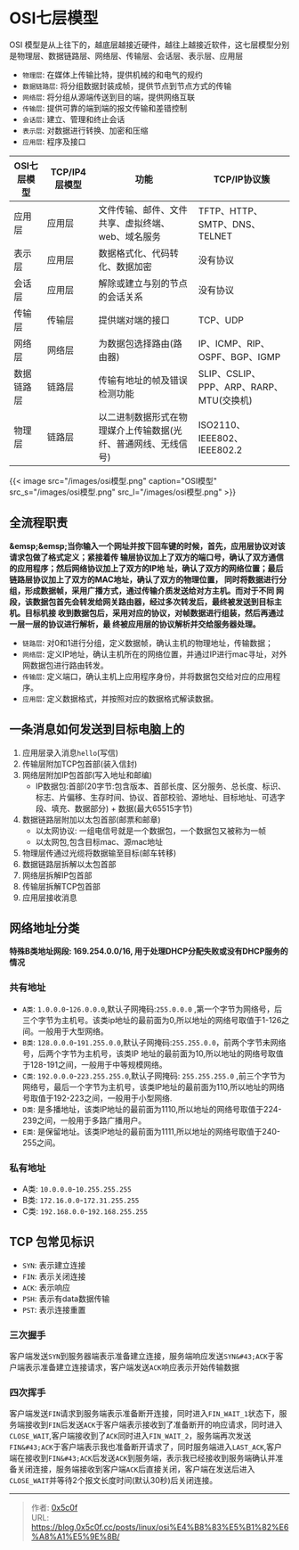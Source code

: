 # OSI七层模型


OSI 模型是从上往下的，越底层越接近硬件，越往上越接近软件，这七层模型分别是物理层、数据链路层、网络层、传输层、会话层、表示层、应用层  
- `物理层`: 在媒体上传输比特，提供机械的和电气的规约 
- `数据链路层`: 将分组数据封装成帧，提供节点到节点方式的传输 
- `网络层`: 将分组从源端传送到目的端，提供网络互联 
- `传输层`: 提供可靠的端到端的报文传输和差错控制 
- `会话层`: 建立、管理和终止会话 
- `表示层`: 对数据进行转换、加密和压缩 
- `应用层`: 程序及接口 

|OSI七层模型|TCP/IP4层模型|功能|TCP/IP协议簇|
|-------|------------------|--------------------------|---------------------------|
|应用层|应用层|文件传输、邮件、文件共享、虚拟终端、web、域名服务|TFTP、HTTP、SMTP、DNS、TELNET|
|表示层|应用层|数据格式化、代码转化、数据加密|没有协议|
|会话层|应用层|解除或建立与别的节点的会话关系|没有协议|
|传输层|传输层|提供端对端的接口|TCP、UDP|
|网络层|网络层|为数据包选择路由(路由器)|IP、ICMP、RIP、OSPF、BGP、IGMP|
|数据链路层|链路层|传输有地址的帧及错误检测功能|SLIP、CSLIP、PPP、ARP、RARP、MTU(交换机)|
|物理层|链路层|以二进制数据形式在物理媒介上传输数据(光纤、普通网线、无线信号)|ISO2110、IEEE802、IEEE802.2|

{{&lt; image src=&#34;/images/osi模型.png&#34; caption=&#34;OSI模型&#34; src_s=&#34;/images/osi模型.png&#34; src_l=&#34;/images/osi模型.png&#34; &gt;}}


## 全流程职责

**&amp;emsp;&amp;emsp;当你输⼊⼀个⽹址并按下回⻋键的时候，⾸先，应⽤层协议对该请求包做了格式定义；紧接着传
输层协议加上了双⽅的端⼝号，确认了双⽅通信的应⽤程序；然后⽹络协议加上了双⽅的IP地
址，确认了双⽅的⽹络位置；最后链路层协议加上了双⽅的MAC地址，确认了双⽅的物理位置，
同时将数据进⾏分组，形成数据帧，采⽤⼴播⽅式，通过传输介质发送给对⽅主机。⽽对于不同
⽹段，该数据包⾸先会转发给⽹关路由器，经过多次转发后，最终被发送到⽬标主机。⽬标机接
收到数据包后，采⽤对应的协议，对帧数据进⾏组装，然后再通过⼀层⼀层的协议进⾏解析，最
终被应⽤层的协议解析并交给服务器处理。**  

- `链路层`: 对0和1进行分组，定义数据帧，确认主机的物理地址，传输数据；
- `网络层`: 定义IP地址，确认主机所在的网络位置，并通过IP进行mac寻址，对外网数据包进行路由转发。
- `传输层`: 定义端口，确认主机上应用程序身份，并将数据包交给对应的应用程序。
- `应用层`: 定义数据格式，并按照对应的数据格式解读数据。


## 一条消息如何发送到目标电脑上的 
1. 应用层录入消息`hello`(写信)
2. 传输层附加TCP包首部(装入信封)
3. 网络层附加IP包首部(写入地址和邮编)
    - IP数据包:首部(20字节:包含版本、首部长度、区分服务、总长度、标识、标志、片偏移、生存时间、协议、首部校验、源地址、目标地址、可选字段、填充、数据部分) &#43; 数据(最大65515字节)
4. 数据链路层附加以太包首部(邮票和邮章)
    - 以太网协议: 一组电信号就是一个数据包，一个数据包又被称为一帧
    - 以太网包,包含目标mac、源mac地址
5. 物理层传通过光缆将数据输至目标(邮车转移) 
6. 数据链路层拆解以太包首部
7. 网络层拆解IP包首部 
8. 传输层拆解TCP包首部 
9. 应用层接收消息 

## 网络地址分类
**特殊B类地址网段: 169.254.0.0/16, 用于处理DHCP分配失败或没有DHCP服务的情况**  
### 共有地址
- `A类`: `1.0.0.0`-`126.0.0.0`,默认子网掩码:`255.0.0.0` ,第一个字节为网络号，后三个字节为主机号。该类ip地址的最前面为0,所以地址的网络号取值于1-126之间。一般用于大型网络。 
- `B类`: `128.0.0.0`-`191.255.0.0`,默认子网掩码:`255.255.0.0`，前两个字节未网络号，后两个字节为主机号，该类IP
地址的最前面为10,所以地址的网络号取值于128-191之间，一般用于中等规模网络。
- `C类`: `192.0.0.0`-`223.255.255.0`,默认子网掩码: `255.255.255.0` ,前三个字节为网络号，最后一个字节为主机号，该类IP地址的最前面为110,所以地址的网络号取值于192-223之间，一般用于小型网络.
- `D类`: 是多播地址，该类IP地址的最前面为1110,所以地址的网络号取值于224-239之间，一般用于多路广播用户。
- `E类`: 是保留地址。该类IP地址的最前面为1111,所以地址的网络号取值于240-255之间。

### 私有地址
- A类: `10.0.0.0`-`10.255.255.255` 
- B类: `172.16.0.0`-`172.31.255.255`
- C类: `192.168.0.0`-`192.168.255.255` 

## TCP 包常见标识 
- `SYN`: 表示建立连接
- `FIN`: 表示关闭连接
- `ACK`: 表示响应
- `PSH`: 表示有data数据传输
- `PST`: 表示连接重置 

### 三次握手 
客户端发送`SYN`到服务器端表示准备建立连接，服务端响应发送`SYN&#43;ACK`于客户端表示准备建立连接请求，客户端发送`ACK`响应表示开始传输数据 

### 四次挥手 
客户端发送`FIN`请求到服务端表示准备断开连接，同时进入`FIN_WAIT_1`状态下，服务端接收到`FIN`后发送`ACK`于客户端表示接收到了准备断开的响应请求，同时进入`CLOSE_WAIT`,客户端接收到了`ACK`同时进入`FIN_WAIT_2`，服务端再次发送`FIN&#43;ACK`于客户端表示我也准备断开请求了，同时服务端进入`LAST_ACK`,客户端在接收到`FIN&#43;ACK`后发送`ACK`到服务端，表示我已经接收到服务端确认并准备关闭连接，服务端接收到客户端`ACK`后直接关闭，客户端在发送后进入`CLOSE_WAIT`并等待2个报文长度时间(默认30秒)后关闭连接。



---

> 作者: [0x5c0f](https://blog.0x5c0f.cc)  
> URL: https://blog.0x5c0f.cc/posts/linux/osi%E4%B8%83%E5%B1%82%E6%A8%A1%E5%9E%8B/  

